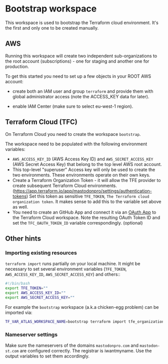 # Bootstrap workspace

This workspace is used to bootstrap the Terraform cloud environment. It's the
first and only one to be created manually.

## AWS

Running this workspace will create two independent sub-organizations to the
root account (subscriptions) - one for staging and another one for production.

To get this started you need to set up a few objects in your ROOT AWS account:

- create both an IAM user and group `terraform` and provide them with
  global administrator access (note the ACCESS_KEY data for later).

- enable IAM Center (make sure to select eu-west-1 region).

## Terraform Cloud (TFC)

On Terraform Cloud you need to create the workspace `bootstrap`.

The workspace need to be populated with the following environment variables:

- `AWS_ACCESS_KEY_ID` (AWS Access Key ID) and `AWS_SECRET_ACCESS_KEY`
  (AWS Secret Access Key) that belong to the top level AWS root account.
- This top-level "superuser" Access key will only be used to create the
  two environments. These environments operate on their own keys.
- Create a Terraform Organization Token - it will allow the TFE provider
  to create subsequent Terraform Cloud environments.
  (<https://app.terraform.io/app/mastodonpro/settings/authentication-tokens>)
  Set this token as sensitive `TFE_TOKEN`, `The Terraform cloud organization
  token`. It makes sense to add this to the variable set above as well.
- You need to create an GitHub App and connect it via an
  [OAuth App](https://www.terraform.io/docs/cloud/vcs/github.html) to the
  Terraform Cloud workspace. Note the resulting OAuth Token ID and set the
  `TFC_OAUTH_TOKEN_ID` variable correspondingly. (optional)

## Other hints

### Importing existing resources

`terraform import` runs partially on your local machine. It might be necessary
to set several environment variables (`TFE_TOKEN`, `AWS_ACCESS_KEY_ID`,
`AWS_SECRET_ACCESS_KEY`) and others::

```bash
#!/bin/bash
export TFE_TOKEN=""
export AWS_ACCESS_KEY_ID=""
export AWS_SECRET_ACCESS_KEY=""
```

For example the `bootstrap` workspace (a.k.a chicken-egg problem) can be
imported via:

```bash
TF_VAR_ATLAS_WORKSPACE_NAME=bootstrap terraform import tfe_organization.mastodonpro mastodonpro
```

### Nameserver settings

Make sure the nameservers of the domains `mastodonpro.com` and `mastodon-st.com`
are configured correctly. The registrar is iwantmyname. Use the output variables
to set them accordingly.
